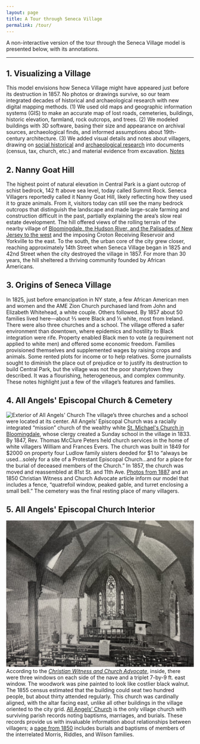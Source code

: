 ```yaml
---
layout: page
title: A Tour through Seneca Village
permalink: /tour/
---
```

A non-interactive version of the tour through the Seneca Village model is presented below, with its annotations.

***

## 1. Visualizing a Village
This model envisions how Seneca Village might have appeared just before its destruction in 1857. No photos or drawings survive, so our team integrated decades of historical and archaeological research with new digital mapping methods. (1) We used old maps and geographic information systems (GIS) to make an accurate map of lost roads, cemeteries, buildings, historic elevation, farmland, rock outcrops, and trees. (2) We modeled buildings with 3D software, basing their size and appearance on archival sources, archaeological finds, and informed assumptions about 19th-century architecture. (3) We added visual details and notes about villagers, drawing on [social historical](https://bit.ly/49a) and [archaeological research](https://bit.ly/42ll) into documents (census, tax, church, etc.) and material evidence from excavation. [Notes](/references/#1-visualizing-a-village)

## 2. Nanny Goat Hill
The highest point of natural elevation in Central Park is a giant outcrop of schist bedrock, 142 ft above sea level, today called Summit Rock. Seneca Villagers reportedly called it Nanny Goat Hill, likely reflecting how they used it to graze animals. From it, visitors today can still see the many bedrock outcrops that distinguish the landscape and made large-scale farming and construction difficult in the past, partially explaining the area’s slow real estate development. The hill offered views of the rolling terrain of the nearby village of [Bloomingdale, the Hudson River, and the Palisades of New Jersey to the west](https://bit.ly/4dIl4VT) and the imposing Croton Receiving Reservoir and Yorkville to the east. To the south, the urban core of the city grew closer, reaching approximately 14th Street when Seneca Village began in 1825 and 42nd Street when the city destroyed the village in 1857. For more than 30 years, the hill sheltered a thriving community founded by African Americans.

## 3. Origins of Seneca Village
In 1825, just before emancipation in NY state, a few African American men and women and the AME Zion Church purchased land from John and Elizabeth Whitehead, a white couple. Others followed. By 1857 about 50 families lived here—about ⅔ were Black and ⅓ white, most from Ireland. There were also three churches and a school. The village offered a safer environment than downtown, where epidemics and hostility to Black integration were rife. Property enabled Black men to vote (a requirement not applied to white men) and offered some economic freedom. Families provisioned themselves and supplemented wages by raising crops and animals. Some rented plots for income or to help relatives. Some journalists sought to diminish the place out of prejudice or to justify its destruction to build Central Park, but the village was not the poor shantytown they described. It was a flourishing, heterogeneous, and complex community. These notes highlight just a few of the village’s features and families.

## 4. All Angels' Episcopal Church & Cemetery
![Exterior of All Angels' Church](https://envisioningsenecavillage.github.io/annotation_assets/Annotation-Thumbnail-All-Angels-Exterior.jpg)
The village’s three churches and a school were located at its center. All Angels’ Episcopal Church was a racially integrated “mission” church of the wealthy white [St. Michael's Church in Bloomingdale](https://bit.ly/4bMrgul), whose clergy created a Sunday school in the village in 1833. By 1847, Rev. Thomas McClure Peters held church services in the home of white villagers William and Frances Evers. The church was built in 1849 for $2000 on property four Ludlow family sisters deeded for $1 to “always be used…solely for a site of a Protestant Episcopal Church…and for a place for the burial of deceased members of the Church.” In 1857, the church was moved and reassembled at 81st St. and 11th Ave. [Photos from 1887](https://bit.ly/4dKtZGg) and an 1850 Christian Witness and Church Advocate article inform our model that includes a fence, “quatrefoil window, peaked gable, and turret enclosing a small bell.” The cemetery was the final resting place of many villagers.

## 5. All Angels' Episcopal Church Interior
![Interio of All Angels' Church](/annotation_assets/Annotation-Thumbnail-All-Angels-Interior-View.jpg)
According to the [*Christian Witness and Church Advocate*](https://bit.ly/4dCS2XA), inside, there were three windows on each side of the nave and a triplet 7-by-9 ft. east window. The woodwork was pine painted to look like costlier black walnut. The 1855 census estimated that the building could seat two hundred people, but about thirty attended regularly. This church was cardinally aligned, with the altar facing east, unlike all other buildings in the village oriented to the city grid. [All Angels’ Church](https://bit.ly/3wr3vJc) is the only village church with surviving parish records noting baptisms, marriages, and burials. These records provide us with invaluable information about relationships between villagers; a [page from 1850](https://bit.ly/3wCdwTZ) includes burials and baptisms of members of the interrelated Morris, Riddles, and Wilson families.
